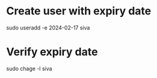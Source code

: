 # Create user with expiry date
sudo useradd -e 2024-02-17 siva

# Verify expiry date
sudo chage -l siva

